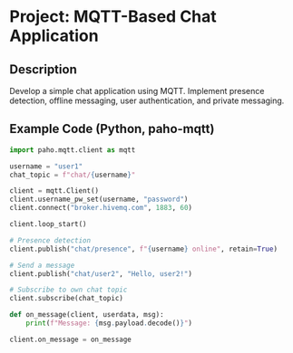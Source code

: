 # Project: MQTT-Based Chat Application

## Description
Develop a simple chat application using MQTT. Implement presence detection, offline messaging, user authentication, and private messaging.

## Example Code (Python, paho-mqtt)
```python
import paho.mqtt.client as mqtt

username = "user1"
chat_topic = f"chat/{username}"

client = mqtt.Client()
client.username_pw_set(username, "password")
client.connect("broker.hivemq.com", 1883, 60)

client.loop_start()

# Presence detection
client.publish("chat/presence", f"{username} online", retain=True)

# Send a message
client.publish("chat/user2", "Hello, user2!")

# Subscribe to own chat topic
client.subscribe(chat_topic)

def on_message(client, userdata, msg):
    print(f"Message: {msg.payload.decode()}")

client.on_message = on_message
```
